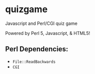 # quizgame
Javascript and Perl/CGI quiz game

Powered by Perl 5, Javascript, & HTML5!

Perl Dependencies:
-------------
* `File::ReadBackwards`
* `CGI`
